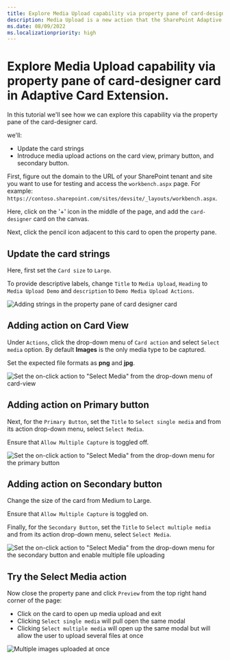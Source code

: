 ```yaml
---
title: Explore Media Upload capability via property pane of card-designer card in Adaptive Card Extension
description: Media Upload is a new action that the SharePoint Adaptive Card Extension framework supports. In this tutorial we'll see how we can explore this capability via the property pane of the card-designer card.
ms.date: 08/09/2022
ms.localizationpriority: high
---
```


# Explore Media Upload capability via property pane of card-designer card in Adaptive Card Extension.

In this tutorial we'll see how we can explore this capability via the property pane of the card-designer card.

we'll:

- Update the card strings
- Introduce media upload actions on the card view, primary button, and secondary button.

First, figure out the domain to the URL of your SharePoint tenant and site you want to use for testing and access the `workbench.aspx` page. For example: `https://contoso.sharepoint.com/sites/devsite/_layouts/workbench.aspx`.

Here, click on the '+' icon in the middle of the page, and add the `card-designer` card on the canvas.

Next, click the pencil icon adjacent to this card to open the property pane.

## Update the card strings

Here, first set the `Card size` to `Large`.

To provide descriptive labels, change `Title` to `Media Upload`, `Heading` to `Media Upload Demo` and `description` to `Demo Media Upload Actions`.

![Adding strings in the property pane of card designer card](./img/mediaUploadPropertyPaneStrings.PNG)

## Adding action on Card View

Under `Actions`, click the drop-down menu of `Card action` and select `Select media` option. By default **Images** is the only media type to be captured.

Set the expected file formats as **png** and **jpg**.

![Set the on-click action to "Select Media" from the drop-down menu of card-view](./img/mediaUploadPropertyPaneCardAction.PNG)

## Adding action on Primary button

Next, for the `Primary Button`, set the `Title` to `Select single media` and from its action drop-down menu, select `Select Media`.

Ensure that `Allow Multiple Capture` is toggled off.

![Set the on-click action to "Select Media" from the drop-down menu for the primary button](./img//mediaUploadPropertyPanePrimaryButtonAction.PNG)

## Adding action on Secondary button

Change the size of the card from Medium to Large.

Ensure that `Allow Multiple Capture` is toggled on.

Finally, for the `Secondary Button`, set the `Title` to `Select multiple media` and from its action drop-down menu, select `Select Media`.

![Set the on-click action to "Select Media" from the drop-down menu for the secondary button and enable multiple file uploading](./img/mediaUploadPropertyPaneSecondaryButtonAction.PNG)

## Try the Select Media action

Now close the property pane and click `Preview` from the top right hand corner of the page:

- Click on the card to open up media upload and exit
- Clicking `Select single media` will pull open the same modal 
- Clicking `Select multiple media` will open up the same modal but will allow the user to upload several files at once

![Multiple images uploaded at once](./img/mediaUploadPropertyPaneMultipleImages.PNG)